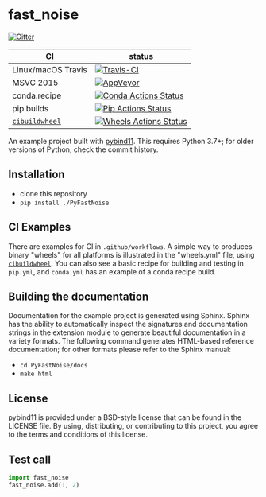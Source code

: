 fast_noise
==============

[![Gitter][gitter-badge]][gitter-link]

|      CI              | status |
|----------------------|--------|
| Linux/macOS Travis   | [![Travis-CI][travis-badge]][travis-link] |
| MSVC 2015            | [![AppVeyor][appveyor-badge]][appveyor-link] |
| conda.recipe         | [![Conda Actions Status][actions-conda-badge]][actions-conda-link] |
| pip builds           | [![Pip Actions Status][actions-pip-badge]][actions-pip-link] |
| [`cibuildwheel`][]   | [![Wheels Actions Status][actions-wheels-badge]][actions-wheels-link] |

[gitter-badge]:            https://badges.gitter.im/pybind/Lobby.svg
[gitter-link]:             https://gitter.im/pybind/Lobby
[actions-badge]:           https://github.com/pybind/python_example/workflows/Tests/badge.svg
[actions-conda-link]:      https://github.com/pybind/python_example/actions?query=workflow%3A%22Conda
[actions-conda-badge]:     https://github.com/pybind/python_example/workflows/Conda/badge.svg
[actions-pip-link]:        https://github.com/pybind/python_example/actions?query=workflow%3A%22Pip
[actions-pip-badge]:       https://github.com/pybind/python_example/workflows/Pip/badge.svg
[actions-wheels-link]:     https://github.com/pybind/python_example/actions?query=workflow%3AWheels
[actions-wheels-badge]:    https://github.com/pybind/python_example/workflows/Wheels/badge.svg
[travis-link]:             https://travis-ci.org/pybind/python_example
[travis-badge]:            https://travis-ci.org/pybind/python_example.svg?branch=master&status=passed
[appveyor-link]:           https://ci.appveyor.com/project/wjakob/python-example
<!-- TODO: get a real badge link for appveyor -->
[appveyor-badge]:          https://travis-ci.org/pybind/python_example.svg?branch=master&status=passed

An example project built with [pybind11](https://github.com/pybind/pybind11).
This requires Python 3.7+; for older versions of Python, check the commit
history.

Installation
------------

 - clone this repository
 - `pip install ./PyFastNoise`

CI Examples
-----------

There are examples for CI in `.github/workflows`. A simple way to produces
binary "wheels" for all platforms is illustrated in the "wheels.yml" file,
using [`cibuildwheel`][]. You can also see a basic recipe for building and
testing in `pip.yml`, and `conda.yml` has an example of a conda recipe build.


Building the documentation
--------------------------

Documentation for the example project is generated using Sphinx. Sphinx has the
ability to automatically inspect the signatures and documentation strings in
the extension module to generate beautiful documentation in a variety formats.
The following command generates HTML-based reference documentation; for other
formats please refer to the Sphinx manual:

 - `cd PyFastNoise/docs`
 - `make html`

License
-------

pybind11 is provided under a BSD-style license that can be found in the LICENSE
file. By using, distributing, or contributing to this project, you agree to the
terms and conditions of this license.

Test call
---------

```python
import fast_noise
fast_noise.add(1, 2)
```

[`cibuildwheel`]:          https://cibuildwheel.readthedocs.io
